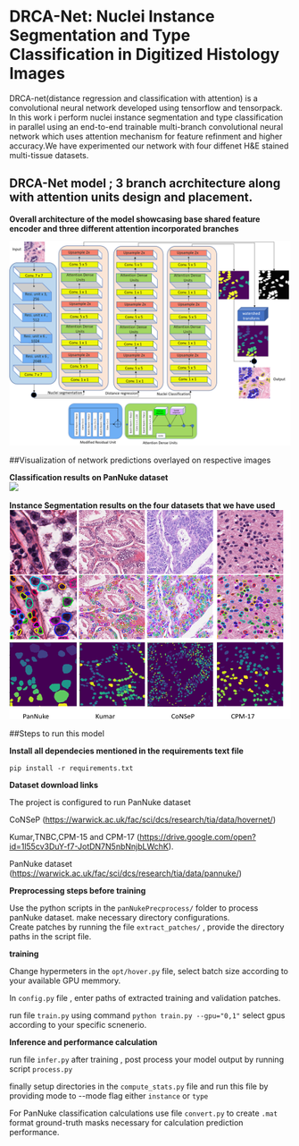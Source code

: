 # DRCA-Net: Nuclei Instance Segmentation and Type Classification in Digitized Histology Images

DRCA-net(distance regression and classification with attention) is a convolutional neural network developed using tensorflow and tensorpack. In this work i perform nuclei instance segmentation and type classification in parallel using an end-to-end trainable multi-branch convolutional neural network which uses attention mechanism for  feature refinment and higher accuracy.We have experimented our network with four diffenet H&E stained multi-tissue datasets.

## DRCA-Net model ; 3 branch acrchitecture along with attention units design and placement.

**Overall architecture of the model showcasing base shared feature encoder and three different attention incorporated branches**
<br/>

![](newmaindiagram.png)

##Visualization of network predictions overlayed on respective images
<br/>

**Classification results on PanNuke dataset**
<br/>
![](qualitative_results_PanNuke_Class.png)

**Instance Segmentation results on the four datasets that we have used**
<br/>
![](quntitative_resultsInstanesegmentati.png)

##Steps to run this model
<br/>

**Install all dependecies mentioned in the requirements text file**
```
pip install -r requirements.txt
```

**Dataset download links**

The project is configured to run PanNuke dataset

CoNSeP (https://warwick.ac.uk/fac/sci/dcs/research/tia/data/hovernet/) <br />

Kumar,TNBC,CPM-15 and CPM-17 (https://drive.google.com/open?id=1l55cv3DuY-f7-JotDN7N5nbNnjbLWchK).  <br />

PanNuke dataset (https://warwick.ac.uk/fac/sci/dcs/research/tia/data/pannuke/) <br/>


**Preprocessing steps before training**
<br/>


Use the python scripts in the `panNukePrecprocess/` folder to process panNuke dataset. make necessary directory configurations. <br/>
Create patches by running the file  `extract_patches/` , provide the directory paths in the script file.<br/>

**training**
<br/>

Change hypermeters in the `opt/hover.py` file, select batch size according to your available GPU memmory.<br/>

In `config.py` file , enter paths of extracted training and validation patches.<br/>

run file `train.py` using command `python train.py --gpu="0,1"` select gpus according to your specific scnenerio.<br/>

**Inference and performance calculation**

run file `infer.py` after training , post process your model output by running script `process.py` <br/>

finally setup directories in the `compute_stats.py` file and run this file by providing mode to --mode flag either `instance` or `type` <br/>

For PanNuke classification calculations use file `convert.py` to create `.mat` format ground-truth masks necessary for calculation prediction performance.









